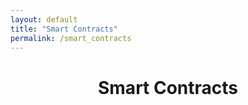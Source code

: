 ```yaml
---
layout: default
title: "Smart Contracts"
permalink: /smart_contracts
---
```




<h1 align="center"> Smart Contracts </h1>
